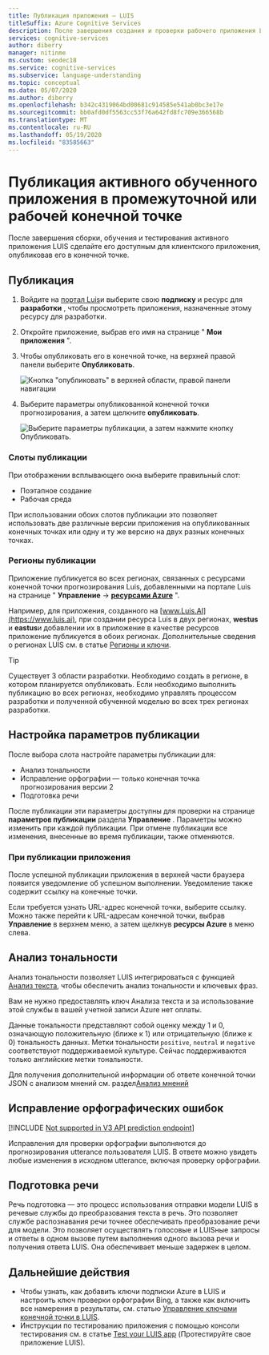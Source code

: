 ```yaml
---
title: Публикация приложения — LUIS
titleSuffix: Azure Cognitive Services
description: После завершения создания и проверки рабочего приложения LUIS, сделайте его доступным для приложения клиента путем его публикации в конечной точке.
services: cognitive-services
author: diberry
manager: nitinme
ms.custom: seodec18
ms.service: cognitive-services
ms.subservice: language-understanding
ms.topic: conceptual
ms.date: 05/07/2020
ms.author: diberry
ms.openlocfilehash: b342c4319064bd00681c914585e541ab0bc3e17e
ms.sourcegitcommit: bb0afd0df5563cc53f76a642fd8fc709e366568b
ms.translationtype: MT
ms.contentlocale: ru-RU
ms.lasthandoff: 05/19/2020
ms.locfileid: "83585663"
---
```

# <a name="publish-your-active-trained-app-to-a-staging-or-production-endpoint"></a>Публикация активного обученного приложения в промежуточной или рабочей конечной точке

После завершения сборки, обучения и тестирования активного приложения LUIS сделайте его доступным для клиентского приложения, опубликовав его в конечной точке.

## <a name="publishing"></a>Публикация
1. Войдите на [портал Luis](https://www.luis.ai)и выберите свою **подписку** и ресурс для **разработки** , чтобы просмотреть приложения, назначенные этому ресурсу для разработки.
1. Откройте приложение, выбрав его имя на странице " **Мои приложения** ".
1. Чтобы опубликовать его в конечной точке, на верхней правой панели выберите **Опубликовать**.

    ![Кнопка "опубликовать" в верхней области, правой панели навигации](./media/luis-how-to-publish-app/publish-top-nav-bar.png)

1. Выберите параметры опубликованной конечной точки прогнозирования, а затем щелкните **опубликовать**.

    ![Выберите параметры публикации, а затем нажмите кнопку Опубликовать.](./media/luis-how-to-publish-app/publish-pop-up.png)

### <a name="publishing-slots"></a>Слоты публикации

При отображении всплывающего окна выберите правильный слот:

* Поэтапное создание
* Рабочая среда

При использовании обоих слотов публикации это позволяет использовать две различные версии приложения на опубликованных конечных точках или одну и ту же версию на двух разных конечных точках.

### <a name="publishing-regions"></a>Регионы публикации

Приложение публикуется во всех регионах, связанных с ресурсами конечной точки прогнозирования Luis, добавленными на портале Luis на странице " **Управление**  ->  **[ресурсами Azure](luis-how-to-azure-subscription.md#assign-a-resource-to-an-app)** ".

Например, для приложения, созданного на [www.Luis.AI](https://www.luis.ai), при создании ресурса Luis в двух регионах, **westus** и **eastus**и добавлении их в приложение в качестве ресурсов приложение публикуется в обоих регионах. Дополнительные сведения о регионах LUIS см. в статье [Регионы и ключи](luis-reference-regions.md).

> [!TIP]
> Существует 3 области разработки. Необходимо создать в регионе, в котором планируется опубликовать. Если необходимо выполнить публикацию во всех регионах, необходимо управлять процессом разработки и полученной обученной моделью во всех трех регионах разработки.


## <a name="configuring-publish-settings"></a>Настройка параметров публикации

После выбора слота настройте параметры публикации для:

* Анализ тональности
* Исправление орфографии — только конечная точка прогнозирования версии 2
* Подготовка речи

После публикации эти параметры доступны для проверки на странице **параметров публикации** раздела **Управление** . Параметры можно изменить при каждой публикации. При отмене публикации все изменения, внесенные во время публикации, также отменяются.

### <a name="when-your-app-is-published"></a>При публикации приложения

После успешной публикации приложения в верхней части браузера появится уведомление об успешном выполнении. Уведомление также содержит ссылку на конечные точки.

Если требуется узнать URL-адрес конечной точки, выберите ссылку. Можно также перейти к URL-адресам конечной точки, выбрав **Управление** в верхнем меню, а затем щелкнув **ресурсы Azure** в меню слева.

## <a name="sentiment-analysis"></a>Анализ тональности

<a name="enable-sentiment-analysis"></a>

Анализ тональности позволяет LUIS интегрироваться с функцией [Анализ текста](https://azure.microsoft.com/services/cognitive-services/text-analytics/), чтобы обеспечить анализ тональности и ключевых фраз.

Вам не нужно предоставлять ключ Анализа текста и за использование этой службы в вашей учетной записи Azure нет оплаты.

Данные тональности представляют собой оценку между 1 и 0, означающую положительную (ближе к 1) или отрицательную (ближе к 0) тональность данных. Метки тональности `positive`, `neutral` и `negative` соответствуют поддерживаемой культуре. Сейчас поддерживаются только английские метки тональности.

Для получения дополнительной информации об ответе конечной точки JSON с анализом мнений см. раздел[Анализ мнений](luis-concept-data-extraction.md#sentiment-analysis)

## <a name="spelling-correction"></a>Исправление орфографических ошибок

[!INCLUDE [Not supported in V3 API prediction endpoint](./includes/v2-support-only.md)]

Исправления для проверки орфографии выполняются до прогнозирования utterance пользователя LUIS. В ответе можно увидеть любые изменения в исходном utterance, включая проверку орфографии.

## <a name="speech-priming"></a>Подготовка речи

Речь подготовка — это процесс использования отправки модели LUIS в речевые службы до преобразования текста в речь. Это позволяет службе распознавания речи точнее обеспечивать преобразование речи для модели. Это позволяет осуществлять голосовые и LUISные запросы и ответы в одном вызове путем выполнения одного вызова речи и получения ответа LUIS. Она обеспечивает меньше задержек в целом.

## <a name="next-steps"></a>Дальнейшие действия

* Чтобы узнать, как добавить ключи подписки Azure в LUIS и настроить ключ проверки орфографии Bing, а также как включить все намерения в результаты, см. статью [Управление ключами конечной точки в LUIS](./luis-how-to-azure-subscription.md).
* Инструкции по тестированию приложения с помощью консоли тестирования см. в статье [Test your LUIS app](luis-interactive-test.md) (Протестируйте свое приложение LUIS).

